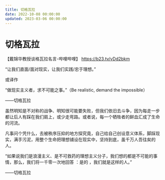```yaml
---
title: 切格瓦拉
date: 2022-10-08 00:00:00
updated: 2023-03-06 00:00:00
---
```


# 切格瓦拉

【戴锦华教授谈格瓦拉名言-哔哩哔哩】 https://b23.tv/vDd2bkm

“让我们直面/面对现实，让我们实践/忠于理想。”

或译作

“做现实主义者，求不可能之事。”（Be realistic, demand the impossible）

——切格瓦拉

虽然明知是不对称的战争、明知很可能要失败，但我们依旧去斗争，因为每走一步都让后人有踩在我们肩上，或少走弯路。或者说，每一个牺牲者的鲜血汇成了生命的河流。

凡事问个凭什么，去被秩序压抑的地方探究竟，自己给自己创设意义体系，脚踩现实，满手污泥，用整个生命把理想铺设在现实中，坚持到底，虽千万人吾往矣的人。

“如果说我们是浪漫主义、是不可救药的理想主义分子，我们想的都是不可能的事情，那么，我们将一千零一次地回答 ：是的 ，我们就是这样的人。”

——切格瓦拉
